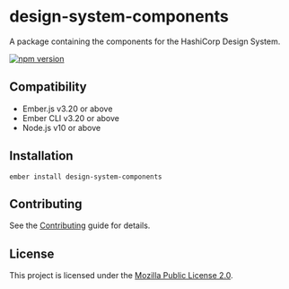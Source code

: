 design-system-components
==============================================================================

A package containing the components for the HashiCorp Design System.

[![npm version](https://badge.fury.io/js/%40hashicorp%2Fdesign-system-components.svg)](https://badge.fury.io/js/%40hashicorp%2Fdesign-system-components)


Compatibility
------------------------------------------------------------------------------

* Ember.js v3.20 or above
* Ember CLI v3.20 or above
* Node.js v10 or above


Installation
------------------------------------------------------------------------------

```
ember install design-system-components
```

Contributing
------------------------------------------------------------------------------

See the [Contributing](CONTRIBUTING.md) guide for details.


License
------------------------------------------------------------------------------

This project is licensed under the [Mozilla Public License 2.0](LICENSE.md).
